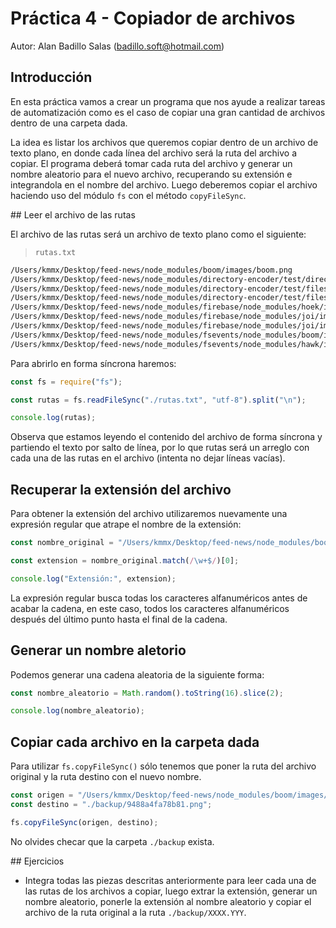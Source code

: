 # Práctica 4 - Copiador de archivos

Autor: Alan Badillo Salas (badillo.soft@hotmail.com)

## Introducción

En esta práctica vamos a crear un programa que nos ayude a realizar tareas de automatización como es el caso de copiar una gran cantidad de archivos dentro de una carpeta dada.

La idea es listar los archivos que queremos copiar dentro de un archivo de texto plano, en donde cada línea del archivo será la ruta del archivo a copiar. El programa deberá tomar cada ruta del archivo y generar un nombre aleatorio para el nuevo archivo, recuperando su extensión e integrandola en el nombre del archivo. Luego deberemos copiar el archivo haciendo uso del módulo `fs` con el método `copyFileSync`.

## Leer el archivo de las rutas

El archivo de las rutas será un archivo de texto plano como el siguiente:

> `rutas.txt`

~~~txt
/Users/kmmx/Desktop/feed-news/node_modules/boom/images/boom.png
/Users/kmmx/Desktop/feed-news/node_modules/directory-encoder/test/directory-files/dog.png
/Users/kmmx/Desktop/feed-news/node_modules/directory-encoder/test/files/bear copy.png
/Users/kmmx/Desktop/feed-news/node_modules/directory-encoder/test/files/cat.png
/Users/kmmx/Desktop/feed-news/node_modules/firebase/node_modules/hoek/images/hoek.png
/Users/kmmx/Desktop/feed-news/node_modules/firebase/node_modules/joi/images/joi.png
/Users/kmmx/Desktop/feed-news/node_modules/firebase/node_modules/joi/images/validation.png
/Users/kmmx/Desktop/feed-news/node_modules/fsevents/node_modules/boom/images/boom.png
/Users/kmmx/Desktop/feed-news/node_modules/fsevents/node_modules/hawk/images/hawk.png
~~~

Para abrirlo en forma síncrona haremos:

~~~js
const fs = require("fs");

const rutas = fs.readFileSync("./rutas.txt", "utf-8").split("\n");

console.log(rutas);
~~~

Observa que estamos leyendo el contenido del archivo de forma síncrona y partiendo el texto por salto de línea, por lo que rutas será un arreglo con cada una de las rutas en el archivo (intenta no dejar líneas vacías).

## Recuperar la extensión del archivo

Para obtener la extensión del archivo utilizaremos nuevamente una expresión regular que atrape el nombre de la extensión:

~~~js
const nombre_original = "/Users/kmmx/Desktop/feed-news/node_modules/boom/images/boom.png";

const extension = nombre_original.match(/\w+$/)[0];

console.log("Extensión:", extension);
~~~

La expresión regular busca todas los caracteres alfanuméricos antes de acabar la cadena, en este caso, todos los caracteres alfanuméricos después del último punto hasta el final de la cadena.

## Generar un nombre aletorio

Podemos generar una cadena aleatoria de la siguiente forma:

~~~js
const nombre_aleatorio = Math.random().toString(16).slice(2);

console.log(nombre_aleatorio);
~~~

## Copiar cada archivo en la carpeta dada

Para utilizar `fs.copyFileSync()` sólo tenemos que poner la ruta del archivo original y la ruta destino con el nuevo nombre.

~~~js
const origen = "/Users/kmmx/Desktop/feed-news/node_modules/boom/images/boom.png";
const destino = "./backup/9488a4fa78b81.png";

fs.copyFileSync(origen, destino);
~~~

No olvides checar que la carpeta `./backup` exista.

## Ejercicios

* Integra todas las piezas descritas anteriormente para leer cada una de las rutas de los archivos a copiar, luego extrar la extensión, generar un nombre aleatorio, ponerle la extensión al nombre aleatorio y copiar el archivo de la ruta original a la ruta `./backup/XXXX.YYY`.